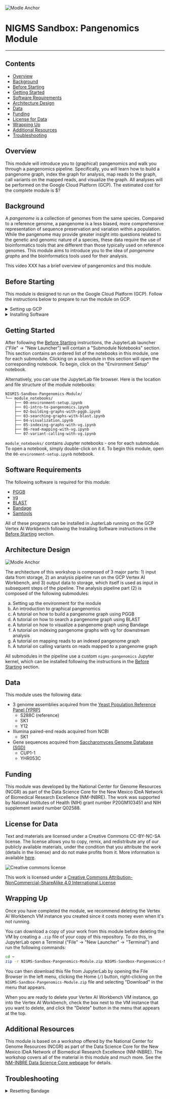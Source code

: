 ![Modle Anchor](images/anchor.png)

# NIGMS Sandbox: Pangenomics Module
---------------------------------

## **Contents**

+ [Overview](#overview)
+ [Background](#background)
+ [Before Starting](#before-starting)
+ [Getting Started](#getting-started)
+ [Software Requirements](#software-requirements)
+ [Architecture Design](#architecture-design)
+ [Data](#data)
+ [Funding](#funding)
+ [License for Data](#license-for-data)
+ [Wrapping Up](#wrapping-up)
+ [Additional Resources](#additional-resources)
+ [Troubleshooting](#troubleshooting)

## **Overview**

This module will introduce you to (graphical) pangenomics and walk you through a pangenomics pipeline.
Specifically, you will learn how to build a pangenome graph, index the graph for analysis, map reads to the graph, call variants on the mapped reads, and visualize the graph.
All analyses will be performed on the Google Cloud Platform (GCP).
The estimated cost for the complete module is $?


## **Background**

A *pangenome* is a collection of genomes from the same species.
Compared to a reference genome, a pangenome is a less biased, more comprehensive representation of sequence preservation and variation within a population.
While the pangenome may provide greater insight into questions related to the genetic and genomic nature of a species, these data require the use of bioinformatics tools that are different than those typically used on reference genomes.
This module aims to introduce you to the idea of *pangenome graphs* and the bioinformatics tools used for their analysis.

This video XXX has a brief overview of pangenomics and this module.


## **Before Starting**

This module is designed to run on the Google Cloud Platform (GCP).
Follow the instructions below to prepare to run the module on GCP.

<details>

<summary>Setting up GCP</summary>

See the [Vertex AI Quickstart instructions](https://cloud.google.com/vertex-ai/docs/workbench/instances/create-console-quickstart) for details on steps 1-5.

1. Create a Google Cloud account
2. Create a Google Cloud project
3. Enable billing for your Google Cloud project
4. Go to Vertex AI Workbench and create a new VM instance using "CREATE NEW" -> "ADVANCED OPTIONS". The configurations for each page are described below. Click the "Continue" button at the bottom of each page to go to the next page. **Any configuration not explicitly mentioned below should use its default setting**.
   * Details:<br/>&emsp;Name: nigms-pangenomics-module (this is optional; you can use whatever name you want or the default)<br/>&emsp;Region: us-east4<br/>&emsp;Zone: us-east4-a<br/>&emsp;Workbench type:<br/>&emsp;&emsp;Type: Instance
   * Environment:<br/>&emsp;JupyterLab Version: JupyterLab 4.x
   * Machine type:<br/>&emsp;Series: N2<br/>&emsp;Machine type: n2-standard-4<br/>&emsp;Idle shutdown:<br/>&emsp;&emsp;Enable Idle Shutdown: Checked<br/>&emsp;&emsp;Time of inactivity before shutdown (Minutes): 60
   * Disks: Use default settings
   * Networking:<br/>&emsp;Assign external IP address: Checked<br/>&emsp;Allow proxy access: Checked
   * IAM and security<br/>&emsp;Security options:<br/>&emsp;&emsp;Root access to the instance: Checked<br/>&emsp;&emsp;File downloading: Checked<br/>&emsp;&emsp;Terminal access: Checked
   * System health: Use default settings
  
   The last configuration page - System health - will not have a "Continue" button. Instead, use the "Create" button below the page to create the Vertex AI Workbench VM instance you just configured.
6. Click "OPEN JUPYTERLAB" on your VM instance to open JupyterLab

</details>

<details>
 
<summary>Installing Software</summary>

To install the software for this module in JupyterLab, open a Terminal ("File" -> "New Launcher" -> "Terminal") and run the following commands:
```bash
cd ~
git clone https://github.com/ncgr/NIGMS-Sandbox-Pangenomics-Module.git NIGMS-Sandbox-Pangenomics-Module
bash -i ./NIGMS-Sandbox-Pangenomics-Module/scripts/0-setup.sh
```
After the last command completes, close the terminal and restart the VM instance in the Vertex AI Workbench.

There should now be a new kernal in the JupyterLab launcher called "nigms-pangenomics".
This is the kernel you should use with every notebook in the module.
The launcher should also contain two new sections: "Submodule Notebooks" and "Visualization Software".
Submodule notebooks contains an ordered list of the notebooks in this module, one for each submodule.
Clicking on a submodule will open the corresponding notebook.
Visualization Software contains a list of visualization software used in this module.
Clicking on a program in this list will open the program in a new window in your Web Browser.

</details>


## **Getting Started**

After following the [Before Starting](#before-starting) instructions, the JupyterLab launcher ("File" -> "New Launcher") will contain a "Submodule Notebooks" section.
This section contains an ordered list of the notebooks in this module, one for each submodule.
Clicking on a submodule in this section will open the corresponding notebook.
To begin, click on the "Environment Setup" notebook.

Alternatively, you can use the JupyterLab file browser.
Here is the location and file structure of the module notebooks:
```
NIGMIS-Sandbox-Pangenomics-Module/
└── module_notebooks/
    ├── 00-environment-setup.ipynb
    ├── 01-intro-to-pangenomics.ipynb
    ├── 02-building-graphs-with-pggb.ipynb
    ├── 03-searching-graphs-with-blast.ipynb
    ├── 04-visualization.ipynb
    ├── 05-indexing-graphs-with-vg.ipynb
    ├── 06-read-mapping-with-vg.ipynb
    └── 07-variant-calling-with-vg.ipynb
```
`module_notebooks/` contains Jupyter notebooks - one for each submodule.
To open a notebook, simply double-click on it it.
To begin this module, open the `00-environment-setup.ipynb` notebook.


## **Software Requirements**

The following software is required for this module:

* [PGGB](https://github.com/pangenome/pggb)
* [vg](https://github.com/vgteam/vg)
* [BLAST](https://www.ncbi.nlm.nih.gov/books/NBK569861/)
* [Bandage](https://rrwick.github.io/Bandage/)
* [Samtools](https://www.htslib.org/)

All of these programs can be installed in JupterLab running on the GCP Vertex AI Workbench following the Installing Software instructions in the [Before Starting](#before-starting) section.


## **Architecture Design**

![Modle Anchor](images/architecture.png)

The architecture of this workshop is composed of 3 major parts: 1) input data from storage, 2) an analysis pipeline run on the GCP Vertex AI Workbench, and 3) output data to storage, which itself is used as input in subsequent steps of the pipeline.
The analysis pipeline part (2) is composed of the following submodules:

<ol type="a">
  <li>Setting up the environment for the module</li>
  <li>An introduction to graphical pangenomics</li>
  <li>A tutorial on how to build a pangenome graph using PGGB</li>
  <li>A tutorial on how to search a pangenome graph using BLAST</li>
  <li>A tutorial on how to visualize a pangenome graph using Bandage</li>
  <li>A tutorial on indexing pangenome graphs with vg for downstream analysis</li>
  <li>A tutorial on mapping reads to an indexed pangenome graph</li>
  <li>A tutorial on calling variants on reads mapped to a pangenome graph</li>
</ol>

All submodules in the pipeline use a custom `nigms-pangenomics` Jupyter kernel, which can be installed following the instructions in the [Before Starting](#before-starting) section.

## **Data**

This module uses the following data:

* 3 genome assemblies acquired from the [Yeast Population Reference Panel (YPRP)](https://yjx1217.github.io/Yeast_PacBio_2016/welcome/)
  * S288C (reference)
  * SK1
  * Y12
* Illumina paired-end reads acquired from NCBI
  * SK1
* Gene sequences acquired from [Saccharomyces Genome Database (SGD)](https://www.yeastgenome.org/)
  * CUP1-1
  * YHR053C

## **Funding**

This module was developed by the National Center for Genome Resources (NCGR) as part of the Data Science Core for the New Mexico IDeA Network of Biomedical Research Excellence (NM-INBRE).
The work was supported by National Institutes of Health (NIH) grant number P20GM103451 and NIH supplement award number Q02588.


## **License for Data**

Text and materials are licensed under a Creative Commons CC-BY-NC-SA license.
The license allows you to copy, remix, and redistribute any of our publicly available materials, under the condition that you attribute the work (details in the license) and do not make profits from it.
More information is available [here](https://tilburgsciencehub.com/about).

![Creative commons license](images/license-buttons.png)

This work is licensed under a [Creative Commons Attribution-NonCommercial-ShareAlike 4.0 International License](http://creativecommons.org/licenses/by-nc-sa/4.0/)


## **Wrapping Up**

Once you have completed the module, we recommend deleting the Vertex AI Workbench VM instance you created since it costs money even when it's not running.

You can download a copy of your work from this module before deleting the VM by creating a `.zip` file of your copy of this repository.
To do this, in JupyterLab open a Terminal ("File" -> "New Launcher" -> "Terminal") and run the following commands:
```bash
cd ~
zip -r NIGMS-Sandbox-Pangenomics-Module.zip NIGMS-Sandbox-Pangenomics-Module
```
You can then download this file from JupyterLab by opening the File Browser in the left menu, clicking the Home (`/`) button, right-clicking on the `NIGMS-Sandbox-Pangenomics-Module.zip` file and selecting "Download" in the menu that appears.

When you are ready to delete your Vertex AI Workbench VM instance, go into the Vertex AI Workbench, check the box next to the VM instance that you want to delete, and click the "Delete" button in the menu that appears at the top.

## **Additional Resources**

This module is based on a workshop offered by the National Center for Genome Resources (NCGR) as part of the Data Science Core for the New Mexico IDeA Network of Biomedical Research Excellence (NM-INBRE).
The workshop covers all of the material in this module and much more.
See the [NM-INBRE Data Science Core webpage](https://nminbre.org/data-science-core/) for details.

## Troubleshooting

<details>
  
<summary>Resetting Bandage</summary>

Sometimes the Bandage software can break, i.e. there will be a message that say "KasmVNC encountered an error."
When this occurs, you can reset the Bandage software by opening a Terminal in JupyterLab ("File" -> "New Launcher" -> "Terminal") and running the following commands:
```bash
cd ~
docker compose -f NIGMS-Sandbox-Pangenomics-Module/bandage/compose.yml up -d --build --force-recreate
```

</details>
